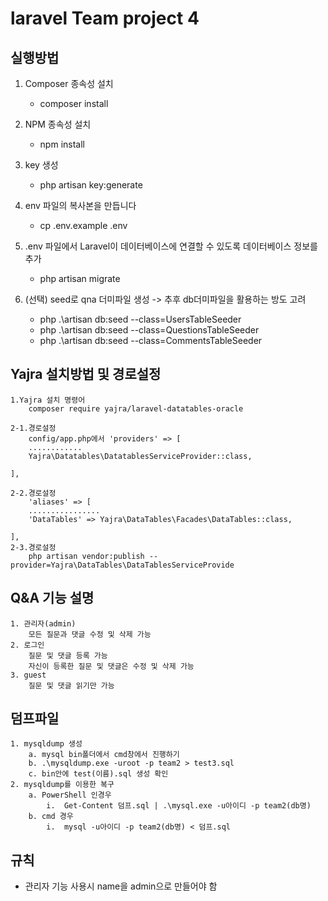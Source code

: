 laravel Team project 4
======================

## 실행방법

1. Composer 종속성 설치
    - composer install

2. NPM 종속성 설치
    - npm install
3. key 생성
    - php artisan key:generate     
4. env 파일의 복사본을 만듭니다
    - cp .env.example .env

5. .env 파일에서 Laravel이 데이터베이스에 연결할 수 있도록 데이터베이스 정보를 추가
    - php artisan migrate
6. (선택) seed로 qna 더미파일 생성 -> 추후 db더미파일을 활용하는 방도 고려
    - php .\artisan db:seed --class=UsersTableSeeder  
    - php .\artisan db:seed --class=QuestionsTableSeeder
    - php .\artisan db:seed --class=CommentsTableSeeder

## Yajra 설치방법 및 경로설정
    1.Yajra 설치 명령어
        composer require yajra/laravel-datatables-oracle
    
    2-1.경로설정
        config/app.php에서 'providers' => [
        ............
        Yajra\Datatables\DatatablesServiceProvider::class,

    ],
    
    2-2.경로설정
        'aliases' => [
        ................
        'DataTables' => Yajra\DataTables\Facades\DataTables::class,

    ],
    2-3.경로설정
        php artisan vendor:publish --provider=Yajra\DataTables\DataTablesServiceProvide

    


## Q&A 기능 설명
    1. 관리자(admin)
        모든 질문과 댓글 수정 및 삭제 가능
    2. 로그인
        질문 및 댓글 등록 가능
        자신이 등록한 질문 및 댓글은 수정 및 삭제 가능
    3. guest
        질문 및 댓글 읽기만 가능

## 덤프파일
    1. mysqldump 생성
		a. mysql bin폴더에서 cmd창에서 진행하기
		b. .\mysqldump.exe -uroot -p team2 > test3.sql
		c. bin안에 test(이름).sql 생성 확인
	2. mysqldump를 이용한 복구
		a. PowerShell 인경우
			i.  Get-Content 덤프.sql | .\mysql.exe -u아이디 -p team2(db명)
		b. cmd 경우
            i.  mysql -u아이디 -p team2(db명) < 덤프.sql

## 규칙

 - 관리자 기능 사용시 name을 admin으로 만들어야 함
